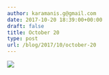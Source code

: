 ```yaml
---
author: karamanis.g@gmail.com
date: 2017-10-20 18:39:00+00:00
draft: false
title: October 20
type: post
url: /blog/2017/10/october-20
---
```




  
   ![](https://images.squarespace-cdn.com/content/v1/4f3f61bae4b063b909445965/1508517031314-0YUYT3DAWG49H8UZZ5M0/ke17ZwdGBToddI8pDm48kJUlZr2Ql5GtSKWrQpjur5t7gQa3H78H3Y0txjaiv_0fDoOvxcdMmMKkDsyUqMSsMWxHk725yiiHCCLfrh8O1z5QPOohDIaIeljMHgDF5CVlOqpeNLcJ80NK65_fV7S1UfNdxJhjhuaNor070w_QAc94zjGLGXCa1tSmDVMXf8RUVhMJRmnnhuU1v2M8fLFyJw/IMG_2478.jpg?format=original)

  


